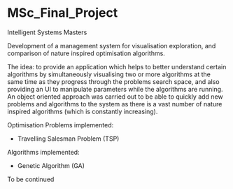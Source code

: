 # MSc_Final_Project
Intelligent Systems Masters

Development of a management system for visualisation exploration, and comparison of nature inspired optimisation algorithms.

The idea: to provide an application which helps to better understand certain algorithms by simultaneously visualising two or more algorithms at the same time as they progress through the problems search space, and also providing an UI to manipulate parameters while the algorithms are running. 
An object oriented approach was carried out to be able to quickly add new problems and algorithms to the system as there is a vast number of nature inspired algorithms (which is constantly increasing).

Optimisation Problems implemented:
- Travelling Salesman Problem (TSP)

Algorithms implemented: 
- Genetic Algorithm (GA)

To be continued
